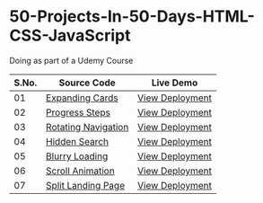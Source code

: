 # 50-Projects-In-50-Days-HTML-CSS-JavaScript
Doing as part of a Udemy Course



|S.No.|Source Code|Live Demo|
| - | - | - |
|01|[Expanding Cards](https://github.com/yvrakesh/50-Projects-In-50-Days-HTML-CSS-JavaScript/tree/main/Project-01)|[View Deployment](https://yvrakesh.github.io/50-Projects-In-50-Days-HTML-CSS-JavaScript/Project-01/)|
|02|[Progress Steps](https://github.com/yvrakesh/50-Projects-In-50-Days-HTML-CSS-JavaScript/tree/main/Project-02)|[View Deployment](https://yvrakesh.github.io/50-Projects-In-50-Days-HTML-CSS-JavaScript/Project-02/)|
|03|[Rotating Navigation](https://github.com/yvrakesh/50-Projects-In-50-Days-HTML-CSS-JavaScript/tree/main/Project-03)|[View Deployment](https://yvrakesh.github.io/50-Projects-In-50-Days-HTML-CSS-JavaScript/Project-03/)|    
|04|[Hidden Search](https://github.com/yvrakesh/50-Projects-In-50-Days-HTML-CSS-JavaScript/tree/main/Project-04)|[View Deployment](https://yvrakesh.github.io/50-Projects-In-50-Days-HTML-CSS-JavaScript/Project-04/)|
|05|[Blurry Loading](https://github.com/yvrakesh/50-Projects-In-50-Days-HTML-CSS-JavaScript/tree/main/Project-05)|[View Deployment](https://yvrakesh.github.io/50-Projects-In-50-Days-HTML-CSS-JavaScript/Project-05/)|
|06|[Scroll Animation](https://github.com/yvrakesh/50-Projects-In-50-Days-HTML-CSS-JavaScript/tree/main/Project-06)|[View Deployment](https://yvrakesh.github.io/50-Projects-In-50-Days-HTML-CSS-JavaScript/Project-06/)|
|07|[Split Landing Page](https://github.com/yvrakesh/50-Projects-In-50-Days-HTML-CSS-JavaScript/tree/main/Project-07)|[View Deployment](https://yvrakesh.github.io/50-Projects-In-50-Days-HTML-CSS-JavaScript/Project-07/)|
